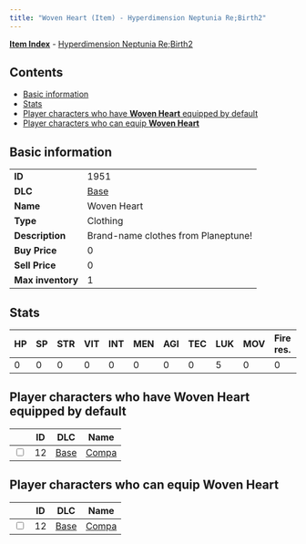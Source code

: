 ```yaml
---
title: "Woven Heart (Item) - Hyperdimension Neptunia Re;Birth2"
---
```


[**Item Index**](/neptunia/rb2/item/index.html) - [Hyperdimension Neptunia Re;Birth2](/neptunia/rb2)

## Contents

- [Basic information](#basic-information)
- [Stats](#stats)
- [Player characters who have **Woven Heart** equipped by default](#player-characters-who-have-woven-heart-equipped-by-default)
- [Player characters who can equip **Woven Heart**](#player-characters-who-can-equip-woven-heart)

## Basic information

|   |   |
| -- | -- |
| **ID** | 1951 |
| **DLC** | [Base](/neptunia/rb2/dlc/0-base.html) |
| **Name** | Woven Heart |
| **Type** | Clothing |
| **Description** | Brand-name clothes from Planeptune! |
| **Buy Price** | 0 |
| **Sell Price** | 0 |
| **Max inventory** | 1 |

## Stats

| HP | SP | STR | VIT | INT | MEN | AGI | TEC | LUK | MOV | Fire res. | Ice res. | Wind res. | Lightning res. |
| -- | -- | --- | --- | --- | --- | --- | --- | --- | --- | --------- | -------- | --------- | -------------- |
| 0 | 0 | 0 | 0 | 0 | 0 | 0 | 0 | 5 | 0 | 0 | 0 | 0 | 0 |

## Player characters who have **Woven Heart** equipped by default

|    | ID | DLC | Name |
| -- | -- | --- | ---- |
| <input type="checkbox" id="rb2-player-0-12" class="trackbox" /> | 12 | [Base](/neptunia/rb2/dlc/0-base.html) | [Compa](/neptunia/rb2/player/0-12-compa.html) |

## Player characters who can equip **Woven Heart**

|    | ID | DLC | Name |
| -- | -- | --- | ---- |
| <input type="checkbox" id="rb2-player-0-12" class="trackbox" /> | 12 | [Base](/neptunia/rb2/dlc/0-base.html) | [Compa](/neptunia/rb2/player/0-12-compa.html) |